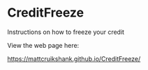 # CreditFreeze
Instructions on how to freeze your credit

View the web page here:

https://mattcruikshank.github.io/CreditFreeze/
